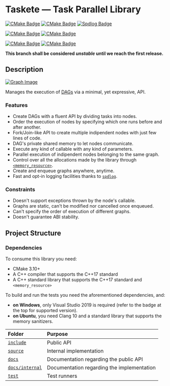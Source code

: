 # Taskete &mdash; Task Parallel Library

[![CMake Badge](https://img.shields.io/badge/C++-17-lightgreen)](#)
[![CMake Badge](https://img.shields.io/badge/CMake-3.10-lightgreen)](#)
[![Spdlog Badge](https://img.shields.io/badge/spdlog-1.8.0-lightgreen)](https://github.com/gabime/spdlog/releases/tag/v1.8.0)

[![CMake Badge](https://img.shields.io/badge/Windows_10-2004-lightgreen)](#)
[![CMake Badge](https://img.shields.io/badge/Visual_Studio_2019-16.7.3-lightgreen)](#)

[![CMake Badge](https://img.shields.io/badge/Ubuntu-20.04-lightgreen)](#)
[![CMake Badge](https://img.shields.io/badge/Clang-10-lightgreen)](#)

**This branch shall be considered _unstable_ until we reach the first release.**

## Description

[![Graph Image](https://upload.wikimedia.org/wikipedia/commons/thumb/e/ef/Tred-Gprime.svg/168px-Tred-Gprime.svg.png)](https://en.wikipedia.org/wiki/Directed_acyclic_graph)

Manages the execution of [DAGs](https://en.wikipedia.org/wiki/Directed_acyclic_graph) via a minimal, yet expressive, API.

### Features

- Create DAGs with a fluent API by dividing tasks into nodes.
- Order the execution of nodes by specifying which one runs before and after another.
- Fork/Join-like API to create multiple indipendent nodes with just few lines of code.
- DAG's private shared memory to let nodes communicate.
- Execute any kind of callable with any kind of parameters.
- Parallel execution of indipendent nodes belonging to the same graph.
- Control over all the allocations made by the library through [`<memory_resource>`](https://en.cppreference.com/w/cpp/header/memory_resource).
- Create and enqueue graphs anywhere, anytime.
- Fast and opt-in logging facilities thanks to [`spdlog`](https://github.com/gabime/spdlog).

### Constraints

- Doesn't support exceptions thrown by the node's callable.
- Graphs are static, can't be modified nor cancelled once enqueued.
- Can't specify the order of execution of different graphs.
- Doesn't guarantee ABI stability.

## Project Structure

### Dependencies

To consume this library you need:

- CMake 3.10+
- A C++ compiler that supports the C++17 standard
- A C++ standard library that supports the C++17 standard and `<memory_resource>`

To build and run the tests you need the aforementioned dependencies, and:

- **on Windows**, only Visual Studio 2019 is required (refer to the badge at the top for supported version).
- **on Ubuntu**, you need Clang 10 and a standard library that supports the memory sanitizers.


| Folder | Purpose |
|:-------|:--------|
| [`include`](include) | Public API |
| [`source`](source) | Internal implementation |
| [`docs`](docs) | Documentation regarding the public API |
| [`docs/internal`](docs/internal) | Documentation regarding the implementation |
| [`test`](test) | Test runners |
